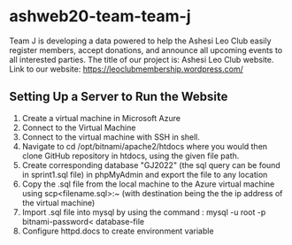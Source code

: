 # ashweb20-team-team-j
Team J is developing a data powered to help the Ashesi Leo Club easily register members, accept donations, and announce all upcoming events to all interested parties.
The title of our project is: Ashesi Leo Club website.
Link to our website: https://leoclubmembership.wordpress.com/

## Setting Up a Server to Run the Website
1. Create a virtual machine in Microsoft Azure
2. Connect to the Virtual Machine
3. Connect to the virtual machine with SSH in shell.
4. Navigate to cd /opt/bitnami/apache2/htdocs where you would then clone GitHub repository in htdocs, using the given file path.
3. Create corresponding database "GJ2022" (the sql query can be found in sprint1.sql file) in phpMyAdmin and export the file to any location
4. Copy the .sql file from the local machine to the Azure virtual machine using scp<filename.sql><destination>:~ (with destination being the the ip address of the virtual machine)
5. Import .sql file into mysql by using the command :  mysql -u root -p bitnami-password< database-file
6. Configure httpd.docs to create environment variable

